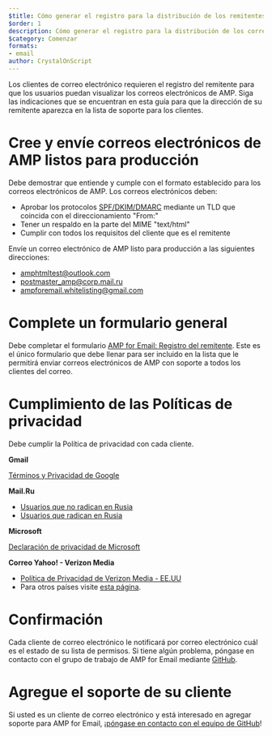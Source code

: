 ```yaml
---
$title: Cómo generar el registro para la distribución de los remitentes
$order: 1
description: Cómo generar el registro para la distribución de los correos electrónicos de AMP
$category: Comenzar
formats:
- email
author: CrystalOnScript
---
```


Los clientes de correo electrónico requieren el registro del remitente para que los usuarios puedan visualizar los correos electrónicos de AMP. Siga las indicaciones que se encuentran en esta guía para que la dirección de su remitente aparezca en la lista de soporte para los clientes.

# Cree y envíe correos electrónicos de AMP listos para producción

Debe demostrar que entiende y cumple con el formato establecido para los correos electrónicos de AMP. Los correos electrónicos deben:

- Aprobar los protocolos [SPF/DKIM/DMARC](https://support.google.com/a/answer/33786?hl=en) mediante un TLD que coincida con el direccionamiento "From:"
- Tener un respaldo en la parte del MIME "text/html"
- Cumplir con todos los requisitos del cliente que es el remitente

Envíe un correo electrónico de AMP listo para producción a las siguientes direcciones:

- amphtmltest@outlook.com
- postmaster_amp@corp.mail.ru
- ampforemail.whitelisting@gmail.com

# Complete un formulario general

Debe completar el formulario [AMP for Email: Registro del remitente](https://docs.google.com/forms/d/e/1FAIpQLSdso95e7UDLk_R-bnpzsAmuUMDQEMUgTErcfGGItBDkghHU2A/viewform?gxids=7628). Este es el único formulario que debe llenar para ser incluido en la lista que le permitirá enviar correos electrónicos de AMP con soporte a todos los clientes del correo.

# Cumplimiento de las Políticas de privacidad

Debe cumplir la Política de privacidad con cada cliente.

**Gmail**

[Términos y Privacidad de Google](https://policies.google.com/privacy)

**Mail.Ru**

- [Usuarios que no radican en Rusia](https://help.mail.ru/engmail-help/privacy)
- [Usuarios que radican en Rusia](https://agent.mail.ru/legal/privacypolicy/en)

**Microsoft**

[Declaración de privacidad de Microsoft](https://privacy.microsoft.com/en-us/privacystatement)

**Correo Yahoo! - Verizon Media**

- [Política de Privacidad de Verizon Media - EE.UU](https://www.verizonmedia.com/policies/us/en/verizonmedia/privacy/index.html)
- Para otros países visite [esta página](https://www.verizonmedia.com/policies/).

# Confirmación

Cada cliente de correo electrónico le notificará por correo electrónico cuál es el estado de su lista de permisos. Si tiene algún problema, póngase en contacto con el grupo de trabajo de AMP for Email mediante [GitHub](https://github.com/ampproject/wg-amp4email).

# Agregue el soporte de su cliente

Si usted es un cliente de correo electrónico y está interesado en agregar soporte para AMP for Email, ¡[póngase en contacto con el equipo de GitHub](https://github.com/ampproject/wg-amp4email/)!
